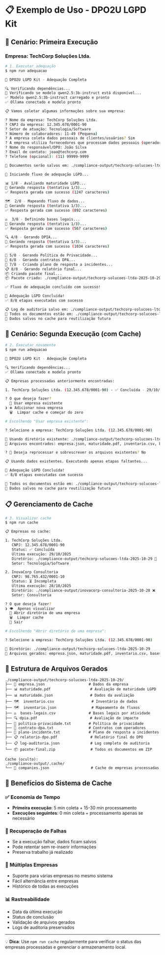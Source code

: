 # 📋 Exemplo de Uso - DPO2U LGPD Kit

## 🎯 Cenário: Primeira Execução

### Empresa: TechCorp Soluções Ltda.

```bash
# 1. Executar adequação
$ npm run adequacao

🚀 DPO2U LGPD Kit - Adequação Completa

🔍 Verificando dependências...
🔄 Verificando se modelo qwen2.5:3b-instruct está disponível...
✅ Modelo qwen2.5:3b-instruct carregado e pronto
✅ Ollama conectado e modelo pronto

📋 Vamos coletar algumas informações sobre sua empresa:

? Nome da empresa: TechCorp Soluções Ltda.
? CNPJ da empresa: 12.345.678/0001-90
? Setor de atuação: Tecnologia/Software
? Número de colaboradores: 11-49 (Pequena)
? A empresa coleta dados pessoais de clientes/usuários? Sim
? A empresa utiliza fornecedores que processam dados pessoais (operadores)? Sim
? Nome do responsável/DPO: João Silva
? Email de contato: joao@techcorp.com
? Telefone (opcional): (11) 99999-9999

📁 Documentos serão salvos em: ./compliance-output/techcorp-solucoes-ltda-2025-10-29

🔄 Iniciando fluxo de adequação LGPD...

📊 1/8 - Avaliando maturidade LGPD...
🤖 Gerando resposta (tentativa 1/3)...
✅ Resposta gerada com sucesso (1247 caracteres)

🗺️  2/8 - Mapeando fluxo de dados...
🤖 Gerando resposta (tentativa 1/3)...
✅ Resposta gerada com sucesso (892 caracteres)

⚖️  3/8 - Definindo bases legais...
🤖 Gerando resposta (tentativa 1/3)...
✅ Resposta gerada com sucesso (567 caracteres)

🔍 4/8 - Gerando DPIA...
🤖 Gerando resposta (tentativa 1/3)...
✅ Resposta gerada com sucesso (1034 caracteres)

📄 5/8 - Gerando Política de Privacidade...
📝 6/8 - Gerando contratos DPA...
🚨 7/8 - Criando plano de resposta a incidentes...
📋 8/8 - Gerando relatório final...
📦 Criando pacote final...
📦 Pacote criado: ./compliance-output/techcorp-solucoes-ltda-2025-10-29/pacote-final.zip (45670 bytes)

✅ Fluxo de adequação concluído com sucesso!

🎉 Adequação LGPD Concluída!
✅ 8/8 etapas executadas com sucesso

📋 Log de auditoria salvo em: ./compliance-output/techcorp-solucoes-ltda-2025-10-29/log-auditoria.json
📁 Todos os documentos estão em: ./compliance-output/techcorp-solucoes-ltda-2025-10-29
💾 Dados salvos no cache para reutilização futura
```

## 🔄 Cenário: Segunda Execução (com Cache)

```bash
# 2. Executar novamente
$ npm run adequacao

🚀 DPO2U LGPD Kit - Adequação Completa

🔍 Verificando dependências...
✅ Ollama conectado e modelo pronto

📋 Empresas processadas anteriormente encontradas:

1. TechCorp Soluções Ltda. (12.345.678/0001-90) - ✅ Concluída - 29/10/2025

? O que deseja fazer?
  🔄 Usar empresa existente
❯ ➕ Adicionar nova empresa
  🗑️  Limpar cache e começar do zero

# Escolhendo "Usar empresa existente":

? Selecione a empresa: TechCorp Soluções Ltda. (12.345.678/0001-90)

📁 Usando diretório existente: ./compliance-output/techcorp-solucoes-ltda-2025-10-29
📄 Arquivos encontrados: empresa.json, maturidade.pdf, inventario.csv, bases-legais.csv, dpia.pdf, politica-privacidade.txt, contrato-dpa.txt, plano-incidente.txt, relatorio-dpo.pdf, log-auditoria.json, pacote-final.zip

? 🔄 Deseja reprocessar e sobrescrever os arquivos existentes? No

📋 Usando dados existentes. Executando apenas etapas faltantes...

🎉 Adequação LGPD Concluída!
✅ 8/8 etapas executadas com sucesso

📁 Todos os documentos estão em: ./compliance-output/techcorp-solucoes-ltda-2025-10-29
💾 Dados salvos no cache para reutilização futura
```

## 📋 Gerenciamento de Cache

```bash
# 3. Visualizar cache
$ npm run cache

📋 Empresas no cache:

1. TechCorp Soluções Ltda.
   CNPJ: 12.345.678/0001-90
   Status: ✅ Concluída
   Última execução: 29/10/2025
   Diretório: ./compliance-output/techcorp-solucoes-ltda-2025-10-29 📁
   Setor: Tecnologia/Software

2. InovaCorp Consultoria
   CNPJ: 98.765.432/0001-10
   Status: ⏳ Incompleta
   Última execução: 28/10/2025
   Diretório: ./compliance-output/inovacorp-consultoria-2025-10-28 ❌
   Setor: Consultoria

? O que deseja fazer?
❯ 👁️  Apenas visualizar
  📁 Abrir diretório de uma empresa
  🗑️  Limpar cache
  🚪 Sair

# Escolhendo "Abrir diretório de uma empresa":

? Selecione a empresa: TechCorp Soluções Ltda. (12.345.678/0001-90)

📁 Diretório: ./compliance-output/techcorp-solucoes-ltda-2025-10-29
📄 Arquivos gerados: empresa.json, maturidade.pdf, inventario.csv, bases-legais.csv, dpia.pdf, politica-privacidade.txt, contrato-dpa.txt, plano-incidente.txt, relatorio-dpo.pdf, log-auditoria.json, pacote-final.zip
```

## 📁 Estrutura de Arquivos Gerados

```
./compliance-output/techcorp-solucoes-ltda-2025-10-29/
├── 📄 empresa.json                    # Dados da empresa
├── 📊 maturidade.pdf                  # Avaliação de maturidade LGPD
├── 📊 maturidade.json                 # Dados da avaliação
├── 🗺️  inventario.csv                 # Inventário de dados
├── 🗺️  inventario.json                # Mapeamento de fluxos
├── ⚖️  bases-legais.csv               # Bases legais por atividade
├── 🔍 dpia.pdf                        # Avaliação de impacto
├── 📄 politica-privacidade.txt        # Política de privacidade
├── 📝 contrato-dpa.txt                # Contratos com operadores
├── 🚨 plano-incidente.txt             # Plano de resposta a incidentes
├── 📋 relatorio-dpo.pdf               # Relatório final do DPO
├── 📋 log-auditoria.json              # Log completo de auditoria
└── 📦 pacote-final.zip                # Todos os documentos em ZIP

Cache (oculto):
./compliance-output/.cache/
└── 💾 companies.json                   # Cache de empresas processadas
```

## 🎯 Benefícios do Sistema de Cache

### ✅ **Economia de Tempo**
- **Primeira execução**: 5 min coleta + 15-30 min processamento
- **Execuções seguintes**: 0 min coleta + processamento apenas se necessário

### 🔄 **Recuperação de Falhas**
- Se a execução falhar, dados ficam salvos
- Pode retentar sem re-inserir informações
- Preserva trabalho já realizado

### 👥 **Múltiplas Empresas**
- Suporte para várias empresas no mesmo sistema
- Fácil alternância entre empresas
- Histórico de todas as execuções

### 📊 **Rastreabilidade**
- Data da última execução
- Status de conclusão
- Validação de arquivos gerados
- Logs de auditoria preservados

---

💡 **Dica**: Use `npm run cache` regularmente para verificar o status das empresas processadas e gerenciar o armazenamento local.